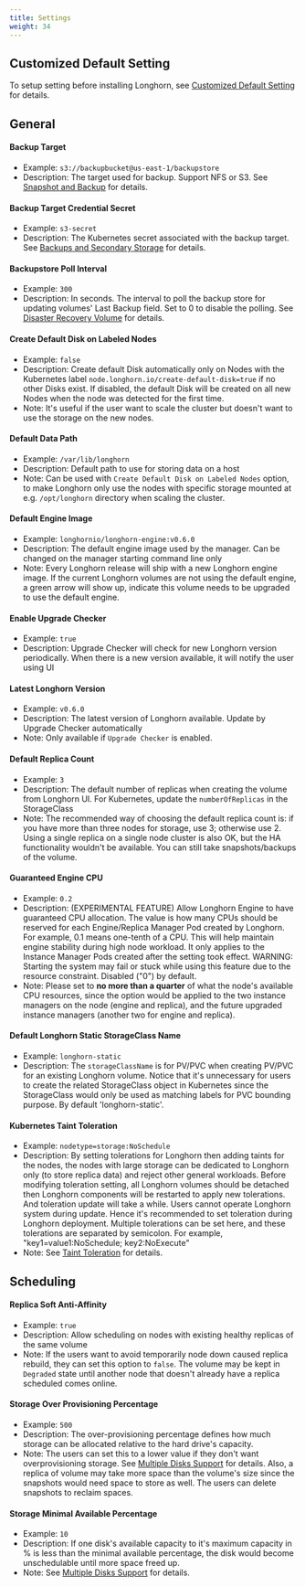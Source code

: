 ```yaml
---
title: Settings
weight: 34
---
```


## Customized Default Setting

To setup setting before installing Longhorn, see [Customized Default Setting](#customized-default-setting) for details.

## General

#### Backup Target
* Example: `s3://backupbucket@us-east-1/backupstore`
* Description: The target used for backup. Support NFS or S3. See [Snapshot and Backup](../../concepts/#24-snapshots) for details.

#### Backup Target Credential Secret
* Example: `s3-secret`
* Description: The Kubernetes secret associated with the backup target. See
[Backups and Secondary Storage](../../concepts/#3-backups-and-secondary-storage) for details.

#### Backupstore Poll Interval
* Example: `300`
* Description: In seconds. The interval to poll the backup store for updating volumes' Last Backup field. Set to 0 to disable the polling. See [Disaster Recovery Volume](../../concepts/#33-disaster-recovery-volumes) for details.

#### Create Default Disk on Labeled Nodes
* Example: `false`
* Description: Create default Disk automatically only on Nodes with the Kubernetes label `node.longhorn.io/create-default-disk=true` if no other Disks exist. If disabled, the default Disk will be created on all new Nodes when the node was detected for the first time.
* Note: It's useful if the user want to scale the cluster but doesn't want to use the storage on the new nodes.

#### Default Data Path
* Example: `/var/lib/longhorn`
* Description: Default path to use for storing data on a host
* Note: Can be used with `Create Default Disk on Labeled Nodes` option, to make Longhorn only use the nodes with specific storage mounted at e.g. `/opt/longhorn` directory when scaling the cluster.

#### Default Engine Image
* Example: `longhornio/longhorn-engine:v0.6.0`
* Description: The default engine image used by the manager. Can be changed on the manager starting command line only
* Note: Every Longhorn release will ship with a new Longhorn engine image. If the current Longhorn volumes are not using the default engine, a green arrow will show up, indicate this volume needs to be upgraded to use the default engine.

#### Enable Upgrade Checker
* Example: `true`
* Description: Upgrade Checker will check for new Longhorn version periodically. When there is a new version available, it will notify the user using UI

#### Latest Longhorn Version
* Example: `v0.6.0`
* Description: The latest version of Longhorn available. Update by Upgrade Checker automatically
* Note: Only available if `Upgrade Checker` is enabled.

#### Default Replica Count
* Example: `3`
* Description: The default number of replicas when creating the volume from Longhorn UI. For Kubernetes, update the `numberOfReplicas` in the StorageClass
* Note: The recommended way of choosing the default replica count is: if you have more than three nodes for storage, use 3; otherwise use 2. Using a single replica on a single node cluster is also OK, but the HA functionality wouldn't be available. You can still take snapshots/backups of the volume.

#### Guaranteed Engine CPU
* Example: `0.2`
* Description: (EXPERIMENTAL FEATURE) Allow Longhorn Engine to have guaranteed CPU allocation. The value is how many CPUs should be reserved for each Engine/Replica Manager Pod created by Longhorn. For example, 0.1 means one-tenth of a CPU. This will help maintain engine stability during high node workload. It only applies to the Instance Manager Pods created after the setting took effect. WARNING: Starting the system may fail or stuck while using this feature due to the resource constraint. Disabled (\"0\") by default.
* Note: Please set to **no more than a quarter** of what the node's available CPU resources, since the option would be applied to the two instance managers on the node (engine and replica), and the future upgraded instance managers (another two for engine and replica).

#### Default Longhorn Static StorageClass Name
* Example: `longhorn-static`
* Description: The `storageClassName` is for PV/PVC when creating PV/PVC for an existing Longhorn volume. Notice that it's unnecessary for users to create the related StorageClass object in Kubernetes since the StorageClass would only be used as matching labels for PVC bounding purpose. By default 'longhorn-static'.

#### Kubernetes Taint Toleration
* Example: `nodetype=storage:NoSchedule`
* Description: By setting tolerations for Longhorn then adding taints for the nodes, the nodes with large storage can be dedicated to Longhorn only (to store replica data) and reject other general workloads.
Before modifying toleration setting, all Longhorn volumes should be detached then Longhorn components will be restarted to apply new tolerations. And toleration update will take a while. Users cannot operate Longhorn system during update. Hence it's recommended to set toleration during Longhorn deployment.
Multiple tolerations can be set here, and these tolerations are separated by semicolon. For example, "key1=value1:NoSchedule; key2:NoExecute"
* Note: See [Taint Toleration](../taint-toleration) for details.

## Scheduling
#### Replica Soft Anti-Affinity
* Example: `true`
* Description: Allow scheduling on nodes with existing healthy replicas of the same volume
* Note: If the users want to avoid temporarily node down caused replica rebuild, they can set this option to `false`. The volume may be kept in `Degraded` state until another node that doesn't already have a replica scheduled comes online.

#### Storage Over Provisioning Percentage
* Example: `500`
* Description: The over-provisioning percentage defines how much storage can be allocated relative to the hard drive's capacity.
* Note: The users can set this to a lower value if they don't want overprovisioning storage. See [Multiple Disks Support](../multidisk#configuration) for details. Also, a replica of volume may take more space than the volume's size since the snapshots would need space to store as well. The users can delete snapshots to reclaim spaces.

#### Storage Minimal Available Percentage
* Example: `10`
* Description: If one disk's available capacity to it's maximum capacity in % is less than the minimal available percentage, the disk would become unschedulable until more space freed up.
* Note: See [Multiple Disks Support](../multidisk#configuration) for details.
